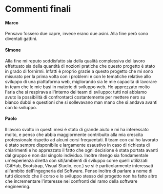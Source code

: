 # Commenti finali

#### Marco

Pensavo fossero due capre, invece erano due asini. Alla fine però sono diventati gattini.

#### Simone 

Alla fine mi reputo soddisfatto sia della qualità complessiva del lavoro effettuato sia della quantità di nozioni pratiche che questo progetto è stato in grado di fornirmi. Infatti è proprio grazie a questo progetto che mi sono misurato per la prima volta con i problemi e con le tematiche relative allo sviluppo di una piattaforma web, migliorando sia le mie capacità di lavorare in team che le mie basi in materie di sviluppo web. Ho apprezzato molto l'aria che si respirava all'interno del team di sviluppo: tutti noi abbiamo avuto la possibilità di confrontarci costantemente per mettere nero su bianco dubbi e questioni che si sollevavano man mano che si andava avanti con lo sviluppo.


#### Paolo

Il lavoro svolto in questi mesi è stato di grande aiuto e mi ha interessato molto, e penso che abbia maggiormente contribuito alla mia crescita professionale rispetto ad alcuni corsi frequentati. Il team con cui ho lavorato è stato sempre disponibile e largamente esaustivo in caso di richiesta di chiarimenti e ho apprezzato il fatto che ogni decisione è stata portata avanti dal gruppo e non dal singolo individuo. Inoltre ritengo sia fondamentale un'esperienza diretta con siti/ambienti di sviluppo come quelli utilizzati (GitHub, Bootstrap, Visual Studio, ecc.) se si è particolarmente interessati all'ambito dell'Ingegneria del Software. Penso inoltre di parlare a nome di tutti dicendo che il corso e lo sviluppo stesso del progetto non ha fatto altro che incrementare l'interesse nei confronti del ramo della software engineering.
